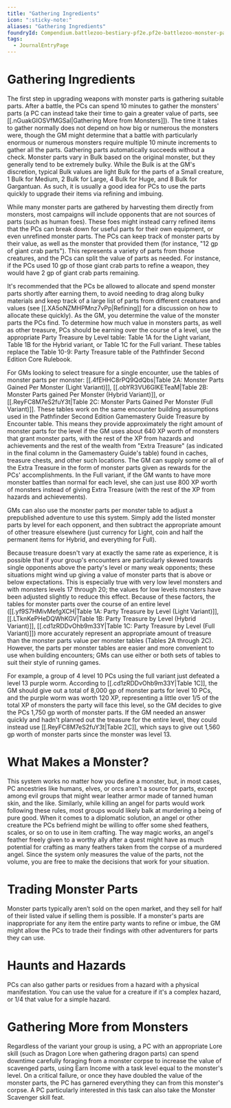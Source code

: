 ```yaml
---
title: "Gathering Ingredients"
icon: ":sticky-note:"
aliases: "Gathering Ingredients"
foundryId: Compendium.battlezoo-bestiary-pf2e.pf2e-battlezoo-monster-parts.JournalEntry.t4kAG04buZGbp5XA.JournalEntryPage.nGuakGIOSVfMGSal
tags:
  - JournalEntryPage
---
```


# Gathering Ingredients
The first step in upgrading weapons with monster parts is gathering suitable parts. After a battle, the PCs can spend 10 minutes to gather the monsters' parts (a PC can instead take their time to gain a greater value of parts, see [[.nGuakGIOSVfMGSal|Gathering More from Monsters]]). The time it takes to gather normally does not depend on how big or numerous the monsters were, though the GM might determine that a battle with particularly enormous or numerous monsters require multiple 10 minute increments to gather all the parts. Gathering parts automatically succeeds without a check. Monster parts vary in Bulk based on the original monster, but they generally tend to be extremely bulky. While the Bulk is at the GM's discretion, typical Bulk values are light Bulk for the parts of a Small creature, 1 Bulk for Medium, 2 Bulk for Large, 4 Bulk for Huge, and 8 Bulk for Gargantuan. As such, it is usually a good idea for PCs to use the parts quickly to upgrade their items via refining and imbuing.

While many monster parts are gathered by harvesting them directly from monsters, most campaigns will include opponents that are not sources of parts (such as human foes). These foes might instead carry refined items that the PCs can break down for useful parts for their own equipment, or even unrefined monster parts. The PCs can keep track of monster parts by their value, as well as the monster that provided them (for instance, "12 gp of giant crab parts"). This represents a variety of parts from those creatures, and the PCs can split the value of parts as needed. For instance, if the PCs used 10 gp of those giant crab parts to refine a weapon, they would have 2 gp of giant crab parts remaining.

It's recommended that the PCs be allowed to allocate and spend monster parts shortly after earning them, to avoid needing to drag along bulky materials and keep track of a large list of parts from different creatures and values (see [[.XA5oNZMHPMnz7vPp|Refining]] for a discussion on how to allocate these quickly). As the GM, you determine the value of the monster parts the PCs find. To determine how much value in monsters parts, as well as other treasure, PCs should be earning over the course of a level, use the appropriate Party Treasure by Level table: Table 1A for the Light variant, Table 1B for the Hybrid variant, or Table 1C for the Full variant. These tables replace the Table 10-9: Party Treasure table of the Pathfinder Second Edition Core Rulebook.

For GMs looking to select treasure for a single encounter, use the tables of monster parts per monster: [[.4fEHHC8rPQ9QdQbs|Table 2A: Monster Parts Gained Per Monster (Light Variant)]], [[.obYR3VU6GlKETeaM|Table 2B: Monster Parts gained Per Monster (Hybrid Variant)]], or [[.ReyFC8M7eS2fuY3t|Table 2C: Monster Parts Gained Per Monster (Full Variant)]]. These tables work on the same encounter building assumptions used in the Pathfinder Second Edition Gamemastery Guide Treasure by Encounter table. This means they provide approximately the right amount of monster parts for the level if the GM uses about 640 XP worth of monsters that grant monster parts, with the rest of the XP from hazards and achievements and the rest of the wealth from "Extra Treasure" (as indicated in the final column in the Gamemastery Guide's table) found in caches, treasure chests, and other such locations. The GM can supply some or all of the Extra Treasure in the form of monster parts given as rewards for the PCs' accomplishments. In the Full variant, if the GM wants to have more monster battles than normal for each level, she can just use 800 XP worth of monsters instead of giving Extra Treasure (with the rest of the XP from hazards and achievements).

GMs can also use the monster parts per monster table to adjust a prepublished adventure to use this system. Simply add the listed monster parts by level for each opponent, and then subtract the appropriate amount of other treasure elsewhere (just currency for Light, coin and half the permanent items for Hybrid, and everything for Full).

Because treasure doesn't vary at exactly the same rate as experience, it is possible that if your group's encounters are particularly skewed towards single opponents above the party's level or many weak opponents; these situations might wind up giving a value of monster parts that is above or below expectations. This is especially true with very low level monsters and with monsters levels 17 through 20; the values for low levels monsters have been adjusted slightly to reduce this effect. Because of these factors, the tables for monster parts over the course of an entire level ([[.yf9S7HMivMefgXCH|Table 1A: Party Treasure by Level (Light Variant)]], [[.LTknKePHeDQWhKGV|Table 1B: Party Treasure by Level (Hybrid Variant)]], [[.cd1zRDDvOhb9m33Y|Table 1C: Party Treasure by Level (Full Variant)]]) more accurately represent an appropriate amount of treasure than the monster parts value per monster tables (Tables 2A through 2C). However, the parts per monster tables are easier and more convenient to use when building encounters; GMs can use either or both sets of tables to suit their style of running games.

For example, a group of 4 level 10 PCs using the full variant just defeated a level 13 purple worm. According to [[.cd1zRDDvOhb9m33Y|Table 1C]], the GM should give out a total of 8,000 gp of monster parts for level 10 PCs, and the purple worm was worth 120 XP, representing a little over 1/5 of the total XP of monsters the party will face this level, so the GM decides to give the PCs 1,750 gp worth of monster parts. If the GM needed an answer quickly and hadn't planned out the treasure for the entire level, they could instead use [[.ReyFC8M7eS2fuY3t|Table 2C]], which says to give out 1,560 gp worth of monster parts since the monster was level 13.

# What Makes a Monster?

This system works no matter how you define a monster, but, in most cases, PC ancestries like humans, elves, or orcs aren't a source for parts, except among evil groups that might wear leather armor made of tanned human skin, and the like. Similarly, while killing an angel for parts would work following these rules, most groups would likely balk at murdering a being of pure good. When it comes to a diplomatic solution, an angel or other creature the PCs befriend might be willing to offer some shed feathers, scales, or so on to use in item crafting. The way magic works, an angel's feather freely given to a worthy ally after a quest might have as much potential for crafting as many feathers taken from the corpse of a murdered angel. Since the system only measures the value of the parts, not the volume, you are free to make the decisions that work for your situation.

# Trading Monster Parts

Monster parts typically aren’t sold on the open market, and they sell for half of their listed value if selling them is possible. If a monster's parts are inappropriate for any item the entire party wants to refine or imbue, the GM might allow the PCs to trade their findings with other adventurers for parts they can use.

# Haunts and Hazards

PCs can also gather parts or residues from a hazard with a physical manifestation. You can use the value for a creature if it's a complex hazard, or 1/4 that value for a simple hazard.

# Gathering More from Monsters

Regardless of the variant your group is using, a PC with an appropriate Lore skill (such as Dragon Lore when gathering dragon parts) can spend downtime carefully foraging from a monster corpse to increase the value of scavenged parts, using Earn Income with a task level equal to the monster's level. On a critical failure, or once they have doubled the value of the monster parts, the PC has garnered everything they can from this monster's corpse. A PC particularly interested in this task can also take the Monster Scavenger skill feat.